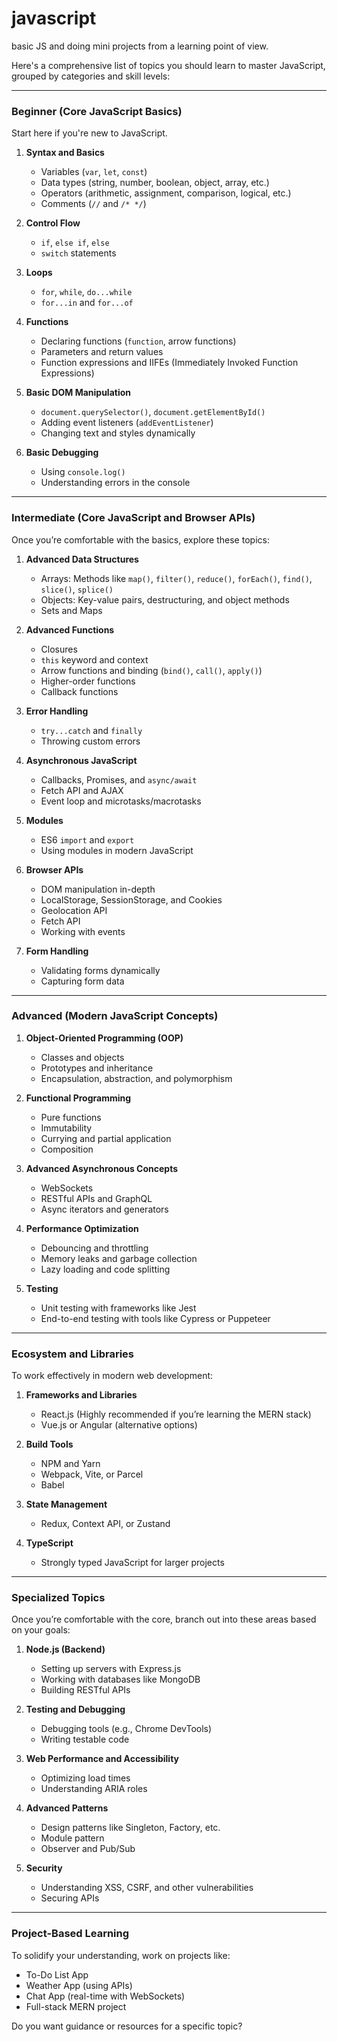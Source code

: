 # javascript

basic JS and doing mini projects from a learning point of view.

Here's a comprehensive list of topics you should learn to master JavaScript, grouped by categories and skill levels:

---

### **Beginner (Core JavaScript Basics)**  
Start here if you're new to JavaScript.  

1. **Syntax and Basics**
   - Variables (`var`, `let`, `const`)
   - Data types (string, number, boolean, object, array, etc.)
   - Operators (arithmetic, assignment, comparison, logical, etc.)
   - Comments (`//` and `/* */`)

2. **Control Flow**
   - `if`, `else if`, `else`
   - `switch` statements

3. **Loops**
   - `for`, `while`, `do...while`
   - `for...in` and `for...of`

4. **Functions**
   - Declaring functions (`function`, arrow functions)
   - Parameters and return values
   - Function expressions and IIFEs (Immediately Invoked Function Expressions)

5. **Basic DOM Manipulation**
   - `document.querySelector()`, `document.getElementById()`
   - Adding event listeners (`addEventListener`)
   - Changing text and styles dynamically

6. **Basic Debugging**
   - Using `console.log()`
   - Understanding errors in the console

---

### **Intermediate (Core JavaScript and Browser APIs)**  
Once you’re comfortable with the basics, explore these topics:  

1. **Advanced Data Structures**
   - Arrays: Methods like `map()`, `filter()`, `reduce()`, `forEach()`, `find()`, `slice()`, `splice()`
   - Objects: Key-value pairs, destructuring, and object methods
   - Sets and Maps

2. **Advanced Functions**
   - Closures
   - `this` keyword and context
   - Arrow functions and binding (`bind()`, `call()`, `apply()`)
   - Higher-order functions
   - Callback functions

3. **Error Handling**
   - `try...catch` and `finally`
   - Throwing custom errors

4. **Asynchronous JavaScript**
   - Callbacks, Promises, and `async/await`
   - Fetch API and AJAX
   - Event loop and microtasks/macrotasks

5. **Modules**
   - ES6 `import` and `export`
   - Using modules in modern JavaScript

6. **Browser APIs**
   - DOM manipulation in-depth
   - LocalStorage, SessionStorage, and Cookies
   - Geolocation API
   - Fetch API
   - Working with events

7. **Form Handling**
   - Validating forms dynamically
   - Capturing form data

---

### **Advanced (Modern JavaScript Concepts)**  

1. **Object-Oriented Programming (OOP)**
   - Classes and objects
   - Prototypes and inheritance
   - Encapsulation, abstraction, and polymorphism

2. **Functional Programming**
   - Pure functions
   - Immutability
   - Currying and partial application
   - Composition

3. **Advanced Asynchronous Concepts**
   - WebSockets
   - RESTful APIs and GraphQL
   - Async iterators and generators

4. **Performance Optimization**
   - Debouncing and throttling
   - Memory leaks and garbage collection
   - Lazy loading and code splitting

5. **Testing**
   - Unit testing with frameworks like Jest
   - End-to-end testing with tools like Cypress or Puppeteer

---

### **Ecosystem and Libraries**
To work effectively in modern web development:  

1. **Frameworks and Libraries**
   - React.js (Highly recommended if you’re learning the MERN stack)
   - Vue.js or Angular (alternative options)

2. **Build Tools**
   - NPM and Yarn
   - Webpack, Vite, or Parcel
   - Babel

3. **State Management**
   - Redux, Context API, or Zustand

4. **TypeScript**
   - Strongly typed JavaScript for larger projects

---

### **Specialized Topics**
Once you’re comfortable with the core, branch out into these areas based on your goals:  

1. **Node.js (Backend)**
   - Setting up servers with Express.js
   - Working with databases like MongoDB
   - Building RESTful APIs

2. **Testing and Debugging**
   - Debugging tools (e.g., Chrome DevTools)
   - Writing testable code

3. **Web Performance and Accessibility**
   - Optimizing load times
   - Understanding ARIA roles

4. **Advanced Patterns**
   - Design patterns like Singleton, Factory, etc.
   - Module pattern
   - Observer and Pub/Sub

5. **Security**
   - Understanding XSS, CSRF, and other vulnerabilities
   - Securing APIs

---

### **Project-Based Learning**
To solidify your understanding, work on projects like:
- To-Do List App
- Weather App (using APIs)
- Chat App (real-time with WebSockets)
- Full-stack MERN project

Do you want guidance or resources for a specific topic?
